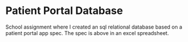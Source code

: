 # Patient Portal Database 
School assignment where I created an sql relational database based on a patient portal app spec. The spec is above in an excel spreadsheet.  
